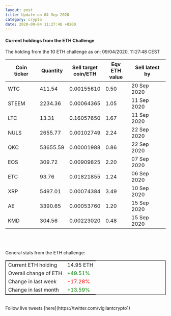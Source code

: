 ```yaml
---
layout: post
title: Update on 04 Sep 2020
category: crypto
date: 2020-09-04 11:27:48 +0200
---
```

<!-- Global site tag (gtag.js) - Google Analytics -->
<script async src="https://www.googletagmanager.com/gtag/js?id=UA-103831149-5"></script>
<script>
  window.dataLayer = window.dataLayer || [];
  function gtag(){dataLayer.push(arguments);}
  gtag('js', new Date());

  gtag('config', 'UA-103831149-5');
</script>


#### Current holdings from the ETH Challenge

The holding from the 10 ETH challenge as on: 09/04/2020, 11:27:48 CEST

|Coin ticker|Quantity|Sell target<br>coin/ETH|Eqv ETH<br>value|Sell latest by|
|-----------|--------|-----------|-----------|--------------|
WTC|411.54|  0.00155610|0.50|20 Sep 2020|
STEEM|2234.36|  0.00064365|1.05|11 Sep 2020|
LTC|13.31|  0.16057650|1.67|11 Sep 2020|
NULS|2655.77|  0.00102749|2.24|22 Sep 2020|
QKC|53655.59|  0.00001988|0.86|22 Sep 2020|
EOS|309.72|  0.00909825|2.20|07 Sep 2020|
ETC|93.76|  0.01821855|1.24|06 Sep 2020|
XRP|5497.01|  0.00074384|3.49|10 Sep 2020|
AE|3390.65|  0.00053760|1.20|15 Sep 2020|
KMD|304.56|  0.00223020|0.48|15 Sep 2020|

<br>
<br>
<br>
General stats from the ETH challenge:

<table style="border:1px solid black;margin-left:auto;margin-right:auto;">
	<tbody>
	<tr>
		<td>Current ETH holding</td>
		<td>     14.95 ETH</td>
	</tr>
	<tr>
		<td>Overall change of ETH</td>
		<td><font color="green">+49.51%</font></td>
	</tr>
	<tr>
		<td>Change in last week</td>
		<td><font color="red">-17.28%</font></td>
	</tr>
	<tr>
		<td>Change in last month</td>
		<td><font color="green">+13.59%</font></td>
	</tr>
	</tbody>
</table>

<br>
Follow live tweets [here](https://twitter.com/vigilantcrypto1)
<br>
<br>